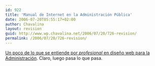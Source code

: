 ```yaml
---
id: 922
title: 'Manual de Internet en la Administración Pública'
date: 2006-07-20T05:55:17+02:00
author: Chavalina
layout: revision
guid: http://www.wp.chavalina.net/2006/07/20/726-revision/
permalink: /2006/07/20/726-revision/
---
```

<a href="http://www.grancomo.com/2006/07/20/manual-de-internet-en-la-administracion-publica-o-como-perpetuar-el-lamentable-estado-de-la-web-espanola/" target="_blank">Un poco de lo que se entiende por <em>profesional</em> en dise&ntilde;o web para la Administración</a>. Claro, luego pasa lo que pasa.